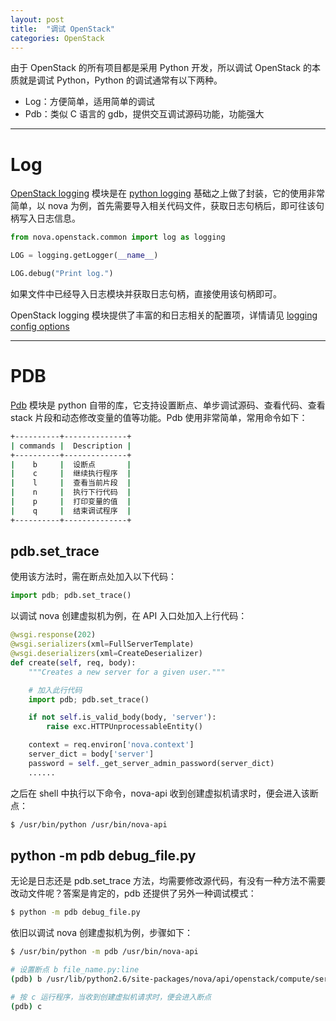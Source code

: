 ```yaml
---
layout: post
title:  "调试 OpenStack"
categories: OpenStack
---
```


由于 OpenStack 的所有项目都是采用 Python 开发，所以调试 OpenStack 的本质就是调试 Python，Python 的调试通常有以下两种。

- Log：方便简单，适用简单的调试
- Pdb：类似 C 语言的 gdb，提供交互调试源码功能，功能强大

----------

# Log

[OpenStack logging](http://specs.openstack.org/openstack/openstack-specs/specs/log-guidelines.html) 模块是在 [python logging](https://docs.python.org/2/library/logging.html) 基础之上做了封装，它的使用非常简单，以 nova 为例，首先需要导入相关代码文件，获取日志句柄后，即可往该句柄写入日志信息。

~~~ python
from nova.openstack.common import log as logging

LOG = logging.getLogger(__name__)

LOG.debug("Print log.")
~~~

如果文件中已经导入日志模块并获取日志句柄，直接使用该句柄即可。

OpenStack logging 模块提供了丰富的和日志相关的配置项，详情请见 [logging config options](http://docs.openstack.org/icehouse/config-reference/content/list-of-compute-config-options.html#config_table_nova_logging)

----------

# PDB

[Pdb](https://docs.python.org/2/library/pdb.html) 模块是 python 自带的库，它支持设置断点、单步调试源码、查看代码、查看 stack 片段和动态修改变量的值等功能。Pdb 使用非常简单，常用命令如下：

~~~ bash
+----------+--------------+
| commands |  Description |
+----------+--------------+
|    b     |  设断点       |
|    c     |  继续执行程序  |
|    l     |  查看当前片段  |
|    n     |  执行下行代码  |
|    p     |  打印变量的值  |
|    q     |  结束调试程序  |
+----------+--------------+
~~~

## pdb.set_trace

使用该方法时，需在断点处加入以下代码：

~~~ python
import pdb; pdb.set_trace()
~~~

以调试 nova 创建虚拟机为例，在 API 入口处加入上行代码：

~~~ python
@wsgi.response(202)
@wsgi.serializers(xml=FullServerTemplate)
@wsgi.deserializers(xml=CreateDeserializer)
def create(self, req, body):
    """Creates a new server for a given user."""

    # 加入此行代码
    import pdb; pdb.set_trace()

    if not self.is_valid_body(body, 'server'):
        raise exc.HTTPUnprocessableEntity()

    context = req.environ['nova.context']
    server_dict = body['server']
    password = self._get_server_admin_password(server_dict)
    ......
~~~

之后在 shell 中执行以下命令，nova-api 收到创建虚拟机请求时，便会进入该断点：

~~~ bash
$ /usr/bin/python /usr/bin/nova-api
~~~

## python -m pdb debug_file.py

无论是日志还是 pdb.set_trace 方法，均需要修改源代码，有没有一种方法不需要改动文件呢？答案是肯定的，pdb 还提供了另外一种调试模式：

~~~ bash
$ python -m pdb debug_file.py
~~~

依旧以调试 nova 创建虚拟机为例，步骤如下：

~~~ bash
$ /usr/bin/python -m pdb /usr/bin/nova-api

# 设置断点 b file_name.py:line
(pdb) b /usr/lib/python2.6/site-packages/nova/api/openstack/compute/servers.py:781

# 按 c 运行程序，当收到创建虚拟机请求时，便会进入断点
(pdb) c
~~~